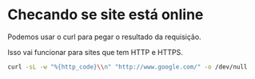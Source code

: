 # Checando se site está online
Podemos usar o curl para pegar o resultado da requisição.

Isso vai funcionar para sites que tem HTTP e HTTPS.
```sh
curl -sL -w "%{http_code}\\n" "http://www.google.com/" -o /dev/null
```